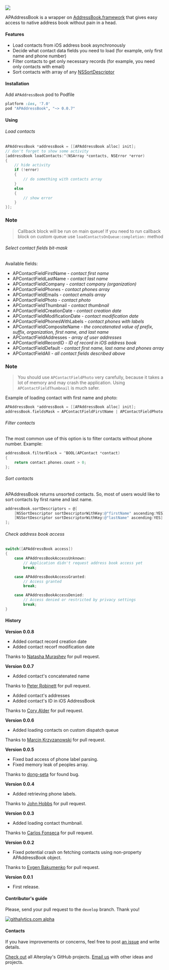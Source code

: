 <img src="https://dl.dropboxusercontent.com/u/2334198/APAddressBook-git-teaser.png">

APAddressBook is a wrapper on [AddressBook.framework](https://developer.apple.com/library/ios/documentation/AddressBook/Reference/AddressBook_iPhoneOS_Framework/_index.html) that gives easy access to native address book without pain in a head.

#### Features
* Load contacts from iOS address book asynchronously
* Decide what contact data fields you need to load (for example, only first name and phone number)
* Filter contacts to get only necessary records (for example, you need only contacts with email)
* Sort contacts with array of any [NSSortDescriptor](https://developer.apple.com/library/mac/documentation/cocoa/reference/foundation/classes/NSSortDescriptor_Class/Reference/Reference.html)

#### Installation
Add `APAddressBook` pod to Podfile
```ruby
platform :ios, '7.0'
pod "APAddressBook", "~> 0.0.7"
```

#### Using

###### Load contacts
```objective-c
APAddressBook *addressBook = [[APAddressBook alloc] init];
// don't forget to show some activity
[addressBook loadContacts:^(NSArray *contacts, NSError *error)
{
    // hide activity
    if (!error)
    {
        // do something with contacts array
    }
    else
    {
        // show error
    }
}];
```

### Note
> Callback block will be run on main queue! If you need to run callback block on custom queue use `loadContactsOnQueue:completion:` method

###### Select contact fields bit-mask
Available fields:
* APContactFieldFirstName - *contact first name*
* APContactFieldLastName - *contact last name*
* APContactFieldCompany - *contact company (organization)*
* APContactFieldPhones - *contact phones array*
* APContactFieldEmails - *contact emails array*
* APContactFieldPhoto - *contact photo*
* APContactFieldThumbnail - *contact thumbnail*
* APContactFieldCreationDate - *contact creation date*
* APContactFieldModificationDate - *contact modification date*
* APContactFieldPhonesWithLabels - *contact phones with labels*
* APContactFieldCompositeName - *the concatenated value of prefix, suffix, organization, first name, and last name*
* APContactFieldAddresses - *array of user addresses*
* APContactFieldRecordID - *ID of record in iOS address book*
* APContactFieldDefault - *contact first name, last name and phones array*
* APContactFieldAll - *all contact fields described above*


### Note
> You should use `APContactFieldPhoto` very carefully, because it takes a lot of memory and may crash the application. Using `APContactFieldThumbnail` is much safer.

Example of loading contact with first name and photo:
```objective-c
APAddressBook *addressBook = [[APAddressBook alloc] init];
addressBook.fieldsMask = APContactFieldFirstName | APContactFieldPhoto;
```

###### Filter contacts
The most common use of this option is to filter contacts without phone number. Example:
```objective-c
addressBook.filterBlock = ^BOOL(APContact *contact)
{
    return contact.phones.count > 0;
};
```

###### Sort contacts
APAddressBook returns unsorted contacts. So, most of users would like to sort contacts by first name and last name.
```objective-c
addressBook.sortDescriptors = @[
    [NSSortDescriptor sortDescriptorWithKey:@"firstName" ascending:YES],
    [NSSortDescriptor sortDescriptorWithKey:@"lastName" ascending:YES]
];
```

###### Check address book access
```objective-c
switch([APAddressBook access])
{
    case APAddressBookAccessUnknown:
        // Application didn't request address book access yet
        break;

    case APAddressBookAccessGranted:
        // Access granted
        break;

    case APAddressBookAccessDenied:
        // Access denied or restricted by privacy settings
        break;
}
```

#### History

**Version 0.0.8**
* Added contact record creation date
* Added contact recorf modification date

Thanks to [Natasha Murashev](https://github.com/NatashaTheRobot) for pull request.

**Version 0.0.7**
* Added contact's concatenated name

Thanks to [Peter Robinett](https://github.com/pr1001) for pull request.

* Added contact's addresses
* Added contact's ID in iOS AddressBook

Thanks to [Cory Alder](https://github.com/coryalder) for pull request.

**Version 0.0.6**
* Added loading contacts on custom dispatch queue

Thanks to [Marcin Krzyzanowski](https://github.com/krzak) for pull request.

**Version 0.0.5**
* Fixed bad access of phone label parsing.
* Fixed memory leak of peoples array.

Thanks to [dong-seta](https://github.com/dong-seta) for found bug.

**Version 0.0.4**
* Added retrieving phone labels.

Thanks to [John Hobbs](https://github.com/jmhobbs) for pull request.

**Version 0.0.3**
* Added loading contact thumbnail.
 
Thanks to [Carlos Fonseca](https://github.com/carlosefonseca) for pull request.

**Version 0.0.2**
* Fixed potential crash on fetching contacts using non-property APAddressBook object. 

Thanks to [Evgen Bakumenko](https://github.com/evgenbakumenko) for pull request.

**Version 0.0.1**
* First release.

#### Contributor's guide
Please, send your pull request to the `develop` branch. Thank you!


[![githalytics.com alpha](https://cruel-carlota.pagodabox.com/b3f8691205854e15dcfebe3fc2ed599e "githalytics.com")](http://githalytics.com/Alterplay/APAddressBook)

#### Contacts

If you have improvements or concerns, feel free to post [an issue](https://github.com/Alterplay/APAddressBook/issues) and write details.

[Check out](https://github.com/Alterplay) all Alterplay's GitHub projects.
[Email us](mailto:hello@alterplay.com?subject=From%20GitHub%20APAddressBook) with other ideas and projects.

